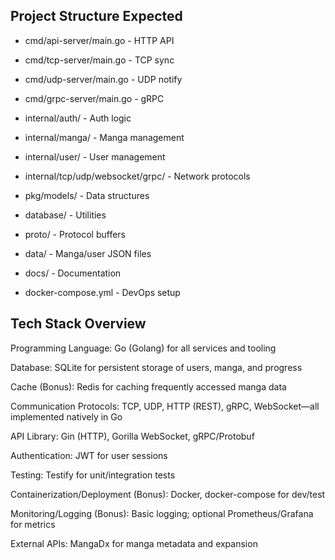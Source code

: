 ## Project Structure Expected
+ cmd/api-server/main.go - HTTP API

+ cmd/tcp-server/main.go - TCP sync

+ cmd/udp-server/main.go - UDP notify

+ cmd/grpc-server/main.go - gRPC

+ internal/auth/ - Auth logic

+ internal/manga/ - Manga management

+ internal/user/ - User management

+ internal/tcp/udp/websocket/grpc/ - Network protocols

+ pkg/models/ - Data structures

+ database/ - Utilities

+ proto/ - Protocol buffers

+ data/ - Manga/user JSON files

+ docs/ - Documentation

+ docker-compose.yml - DevOps setup​


## Tech Stack Overview
Programming Language: Go (Golang) for all services and tooling

Database: SQLite for persistent storage of users, manga, and progress

Cache (Bonus): Redis for caching frequently accessed manga data

Communication Protocols: TCP, UDP, HTTP (REST), gRPC, WebSocket—all implemented natively in Go

API Library: Gin (HTTP), Gorilla WebSocket, gRPC/Protobuf

Authentication: JWT for user sessions

Testing: Testify for unit/integration tests

Containerization/Deployment (Bonus): Docker, docker-compose for dev/test

Monitoring/Logging (Bonus): Basic logging; optional Prometheus/Grafana for metrics

External APIs: MangaDx for manga metadata and expansion
